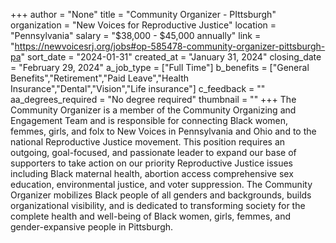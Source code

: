 +++
author = "None"
title = "Community Organizer - PIttsburgh"
organization = "New Voices for Reproductive Justice"
location = "Pennsylvania"
salary = "$38,000 - $45,000 annually"
link = "https://newvoicesrj.org/jobs#op-585478-community-organizer-pittsburgh-pa"
sort_date = "2024-01-31"
created_at = "January 31, 2024"
closing_date = "February 29, 2024"
a_job_type = ["Full Time"]
b_benefits = ["General Benefits","Retirement","Paid Leave","Health Insurance","Dental","Vision","Life insurance"]
c_feedback = ""
aa_degrees_required = "No degree required"
thumbnail = ""
+++
The Community Organizer is a member of the Community Organizing and Engagement Team and is responsible for connecting Black women, femmes, girls, and folx to New Voices in Pennsylvania and Ohio and to the national Reproductive Justice movement. This position requires an outgoing, goal-focused, and passionate leader to expand our base of supporters to take action on our priority Reproductive Justice issues including Black maternal health, abortion access comprehensive sex education, environmental justice, and voter suppression. The Community Organizer mobilizes Black people of all genders and backgrounds, builds organizational visibility, and is dedicated to transforming society for the complete health and well-being of Black women, girls, femmes, and gender-expansive people in Pittsburgh.